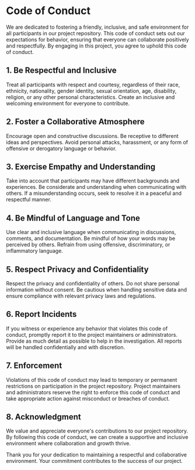 # Code of Conduct

We are dedicated to fostering a friendly, inclusive, and safe environment for all participants in our project repository. This code of conduct sets out our expectations for behavior, ensuring that everyone can collaborate positively and respectfully. By engaging in this project, you agree to uphold this code of conduct.

## 1. Be Respectful and Inclusive

Treat all participants with respect and courtesy, regardless of their race, ethnicity, nationality, gender identity, sexual orientation, age, disability, religion, or any other personal characteristics. Create an inclusive and welcoming environment for everyone to contribute.

## 2. Foster a Collaborative Atmosphere

Encourage open and constructive discussions. Be receptive to different ideas and perspectives. Avoid personal attacks, harassment, or any form of offensive or derogatory language or behavior.

## 3. Exercise Empathy and Understanding

Take into account that participants may have different backgrounds and experiences. Be considerate and understanding when communicating with others. If a misunderstanding occurs, seek to resolve it in a peaceful and respectful manner.

## 4. Be Mindful of Language and Tone

Use clear and inclusive language when communicating in discussions, comments, and documentation. Be mindful of how your words may be perceived by others. Refrain from using offensive, discriminatory, or inflammatory language.

## 5. Respect Privacy and Confidentiality

Respect the privacy and confidentiality of others. Do not share personal information without consent. Be cautious when handling sensitive data and ensure compliance with relevant privacy laws and regulations.

## 6. Report Incidents

If you witness or experience any behavior that violates this code of conduct, promptly report it to the project maintainers or administrators. Provide as much detail as possible to help in the investigation. All reports will be handled confidentially and with discretion.

## 7. Enforcement

Violations of this code of conduct may lead to temporary or permanent restrictions on participation in the project repository. Project maintainers and administrators reserve the right to enforce this code of conduct and take appropriate action against misconduct or breaches of conduct.

## 8. Acknowledgment

We value and appreciate everyone's contributions to our project repository. By following this code of conduct, we can create a supportive and inclusive environment where collaboration and growth thrive.

Thank you for your dedication to maintaining a respectful and collaborative environment. Your commitment contributes to the success of our project.
